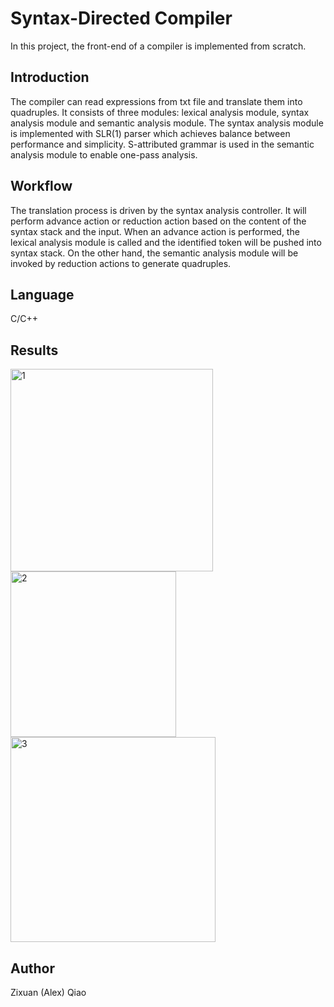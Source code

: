 # Syntax-Directed Compiler
In this project, the front-end of a compiler is implemented from scratch. 

## Introduction
The compiler can read expressions from txt file and translate them into quadruples. It consists of three modules: lexical analysis module, syntax analysis module and semantic analysis module. The syntax analysis module is implemented with SLR(1) parser which achieves balance between performance and simplicity. S-attributed grammar is used in the semantic analysis module to enable one-pass analysis. 

## Workflow
The translation process is driven by the syntax analysis controller. It will perform advance action or reduction action based on the content of the syntax stack and the input. When an advance action is performed, the lexical analysis module is called and the identified token will be pushed into syntax stack. On the other hand, the semantic analysis module will be invoked by reduction actions to generate quadruples. 

## Language
C/C++

## Results
<img width="324" alt="1" align="top" src="https://github.com/Zixuan-Qiao/Compiler/assets/102449059/1997efb8-d40b-43c9-bd42-5f79c0b05317">

<img width="265" alt="2" align="top" src="https://github.com/Zixuan-Qiao/Compiler/assets/102449059/5b98f23d-9bae-476e-87b7-4e4fe8170b35">

<img width="328" alt="3" align="top" src="https://github.com/Zixuan-Qiao/Compiler/assets/102449059/34aa362e-32a3-4d3b-85d1-d28033d2e903">

## Author
Zixuan (Alex) Qiao
